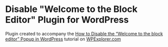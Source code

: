 # Disable "Welcome to the Block Editor" Plugin for WordPress

Plugin created to accompany the [How to Disable the “Welcome to the block editor” Popup in WordPress](https://www.wpexplorer.com/disable-welcome-to-the-block-editor/) tutorial on [WPExplorer.com](https://www.wpexplorer.com/)

